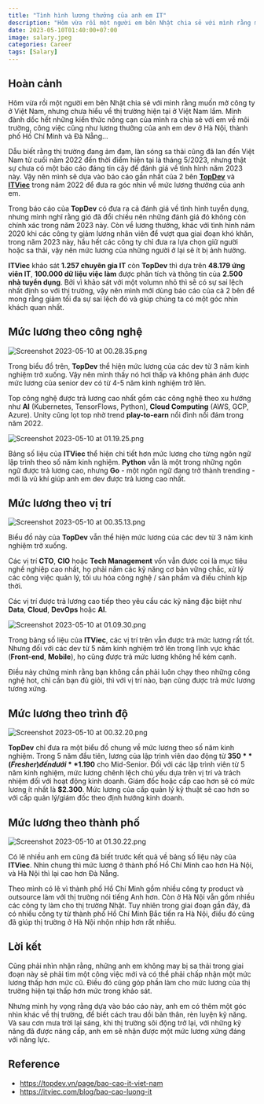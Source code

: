 ```yaml
---
title: "Tình hình lương thưởng của anh em IT"
description: "Hôm vừa rồi một người em bên Nhật chia sẻ với mình rằng muốn mở công ty ở Việt Nam, nhưng chưa hiểu về thị trường hiện tại ở Việt Nam lắm."
date: 2023-05-10T01:40:00+07:00
image: salary.jpeg
categories: Career
tags: [Salary]
---
```


## Hoàn cảnh
Hôm vừa rồi một người em bên Nhật chia sẻ với mình rằng muốn mở công ty ở Việt Nam, nhưng chưa hiểu về thị trường hiện tại ở Việt Nam lắm. Mình đành dốc hết những kiến thức nông cạn của mình ra chia sẻ với em về môi trường, công việc cũng như lương thưởng của anh em dev ở Hà Nội, thành phố Hồ Chí Minh và Đà Nẵng...

Dẫu biết rằng thị trường đang ảm đạm, làn sóng sa thải cũng đã lan đến Việt Nam từ cuối năm 2022 đến thời điểm hiện tại là tháng 5/2023, nhưng thật sự chưa có một báo cáo đáng tin cậy để đánh giá về tình hình năm 2023 này. Vậy nên mình sẽ dựa vào báo cáo gần nhất của 2 bên [**TopDev**](https://topdev.vn/page/bao-cao-it-viet-nam) và [**ITViec**](https://itviec.com/blog/bao-cao-luong-it) trong năm 2022 để đưa ra góc nhìn về mức lương thưởng của anh em.

Trong báo cáo của **TopDev** có đưa ra cả đánh giá về tình hình tuyển dụng, nhưng mình nghĩ rằng gió đã đổi chiều nên những đánh giá đó không còn chính xác trong năm 2023 này. Còn về lương thưởng, khác với tình hình năm 2020 khi các công ty giảm lương nhân viên để vượt qua giai đoạn khó khăn, trong năm 2023 này, hầu hết các công ty chỉ đưa ra lựa chọn giữ người hoặc sa thải, vậy nên mức lương của những người ở lại sẽ ít bị ảnh hưởng.

**ITViec** khảo sát **1.257 chuyên gia IT** còn **TopDev** thì dựa trên **48.179 ứng viên IT**, **100.000 dữ liệu việc làm** được phân tích và thông tin của **2.500 nhà tuyển dụng**. Bởi vì khảo sát với một volumn nhỏ thì sẽ có sự sai lệch nhất định so với thị trường, vậy nên mình mới dùng báo cáo của cả 2 bên để mong rằng giảm tối đa sự sai lệch đó và giúp chúng ta có một góc nhìn khách quan nhất.
## Mức lương theo công nghệ
![Screenshot 2023-05-10 at 00.28.35.png](https://images.viblo.asia/7d6e21a2-0408-4a2d-a4f3-f9972d29c7d6.png)

Trong biểu đồ trên, **TopDev** thể hiện mức lương của các dev từ 3 năm kinh nghiệm trở xuống. Vậy nên mình thấy nó hơi thấp và không phản ánh được mức lương của senior dev có từ 4-5 năm kinh nghiệm trở lên.

Top công nghệ được trả lương cao nhất gồm các công nghệ theo xu hướng như **AI** (Kubernetes, TensorFlows, Python), **Cloud Computing** (AWS, GCP, Azure). Unity cũng lọt top nhờ trend **play-to-earn** nổi đình nổi đám trong năm 2022.

![Screenshot 2023-05-10 at 01.19.25.png](https://images.viblo.asia/9c1832ca-89eb-41ce-ae3e-979dc592d55a.png)

Bảng số liệu của **ITViec** thể hiện chi tiết hơn mức lương cho từng ngôn ngữ lập trình theo số năm kinh nghiệm. **Python** vẫn là một trong những ngôn ngữ được trả lương cao, nhưng **Go** - một ngôn ngữ đang trở thành trending - mới là vũ khí giúp anh em dev được trả lương cao nhất.
## Mức lương theo vị trí
![Screenshot 2023-05-10 at 00.35.13.png](https://images.viblo.asia/d212dd1e-ba97-4b6d-92d7-cfd9c080252f.png)

Biểu đồ này của **TopDev** vẫn thể hiện mức lương của các dev từ 3 năm kinh nghiệm trở xuống.

Các vị trí **CTO**, **CIO** hoặc **Tech Management** vốn vẫn được coi là mục tiêu nghề nghiệp cao nhất, họ phải
nắm các kỹ năng cơ bản vững chắc, xử lý các công việc quản lý, tối ưu hóa công nghệ / sản phẩm và điều chỉnh kịp thời.

Các vị trí được trả lương cao tiếp theo yêu cầu các kỹ năng đặc biệt như **Data**, **Cloud**, **DevOps** hoặc **AI**.

![Screenshot 2023-05-10 at 01.09.30.png](https://images.viblo.asia/52da58a3-4789-4574-83a1-1b7cbc45297d.png)

Trong bảng số liệu của **ITViec**, các vị trí trên vẫn được trả mức lương rất tốt. Nhưng đối với các dev từ 5 năm kinh nghiệm trở lên trong lĩnh vực khác (**Front-end**, **Mobile**), họ cũng được trả mức lương không hề kém cạnh.

Điều này chứng minh rằng bạn không cần phải luôn chạy theo những công nghệ hot, chỉ cần bạn đủ giỏi, thì với vị trí nào, bạn cũng được trả mức lương tương xứng.
## Mức lương theo trình độ
![Screenshot 2023-05-10 at 00.32.20.png](https://images.viblo.asia/86564739-4ac2-4dcf-8a73-f057ca4787c4.png)

**TopDev** chỉ đưa ra một biểu đồ chung về mức lương theo số năm kinh nghiệm. Trong 5 năm đầu tiên, lương của lập trình viên dao động từ **$350** (Fresher) đến dưới **$1.190** cho
Mid-Senior. Đối với các lập trình viên từ 5 năm kinh nghiệm, mức lương chênh lệch chủ yếu dựa trên vị trí
và trách nhiệm đối với hoạt động kinh doanh. Giám đốc hoặc cấp cao hơn sẽ có mức lương ít nhất là
**$2.300**. Mức lương của cấp quản lý kỹ thuật sẽ cao hơn so với cấp quản lý/giám đốc theo định hướng
kinh doanh.

## Mức lương theo thành phố
![Screenshot 2023-05-10 at 01.30.22.png](https://images.viblo.asia/0a39130c-a632-47f2-a5eb-edf36f6101b8.png)

Có lẽ nhiều anh em cũng đã biết trước kết quả về bảng số liệu này của **ITViec**. Nhìn chung thì mức lương ở thành phố Hồ Chí Minh cao hơn Hà Nội, và Hà Nội thì lại cao hơn Đà Nẵng.

Theo mình có lẽ vì thành phố Hồ Chí Minh gồm nhiều công ty product và outsource làm với thị trường nói tiếng Anh hơn. Còn ở Hà Nội vẫn gồm nhiều các công ty làm cho thị trường Nhật. Tuy nhiên trong giai đoạn gần đây, đã có nhiều công ty từ thành phố Hồ Chí Minh Bắc tiến ra Hà Nội, điều đó cũng đã giúp thị trường ở Hà Nội nhộn nhịp hơn rất nhiều.
## Lời kết
Cũng phải nhìn nhận rằng, những anh em không may bị sa thải trong giai đoạn này sẽ phải tìm một công việc mới và có thể phải chấp nhận một mức lương thấp hơn mức cũ. Điều đó cũng góp phần làm cho mức lương của thị trường hiện tại thấp hơn mức trong khảo sát.

Nhưng mình hy vọng rằng dựa vào báo cáo này, anh em có thêm một góc nhìn khác về thị trường, để biết cách trau dồi bản thân, rèn luyện kỹ năng. Và sau cơn mưa trời lại sáng, khi thị trường sôi động trở lại, với những kỹ năng đã được nâng cấp, anh em sẽ nhận được một mức lương xứng đáng với năng lực.
## Reference
* https://topdev.vn/page/bao-cao-it-viet-nam
* https://itviec.com/blog/bao-cao-luong-it
